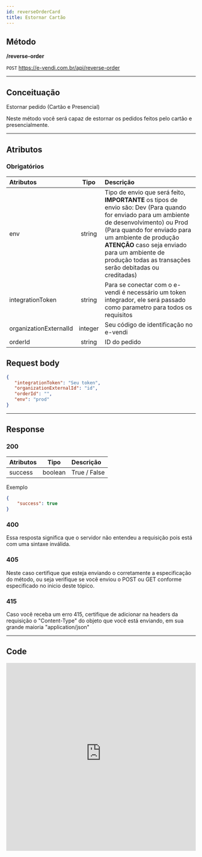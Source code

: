 ```yaml
---
id: reverseOrderCard
title: Estornar Cartão
---
```


## Método

**/reverse-order**

`POST` https://e-vendi.com.br/api/reverse-order

---

## Conceituação 

Estornar pedido (Cartão e Presencial)

Neste método você será capaz de estornar os pedidos feitos pelo cartão e presencialmente.

---

## Atributos

### Obrigatórios

| Atributos | Tipo | Descrição |
| :-- | :-: | :-- |
| env | string | Tipo de envio que será feito, **IMPORTANTE** os tipos de envio são: Dev (Para quando for enviado para um ambiente de desenvolvimento) ou Prod (Para quando for enviado para um ambiente de produção **ATENÇÃO** caso seja enviado para um ambiente de produção todas as transações serão debitadas ou creditadas) |
| integrationToken | string | Para se conectar com o e-vendi é necessário um token integrador, ele será passado como parametro para todos os requisitos | 
| organizationExternalId | integer | Seu código de identificação no e-vendi |
| orderId | string | ID do pedido |

## Request body

```json
{
   "integrationToken": "Seu token", 
   "organizationExternalId": "id",
   "orderId": "",
   "env": "prod"
}
```

---

## Response

### 200

| Atributos | Tipo | Descrição |
| :-- | :-: | :-- |
| success | boolean | True / False |

Exemplo

```json
{
    "success": true
}
```
### 400 

Essa resposta significa que o servidor não entendeu a requisição pois está com uma sintaxe inválida.

### 405

Neste caso certifique que esteja enviando o corretamente a especificação do método, ou seja verifique se você enviou o POST ou GET conforme especificado no inicio deste tópico.

### 415

Caso você receba um erro 415, certifique de adicionar na headers da requisição o "Content-Type" do objeto que você está enviando, em sua grande maioria "application/json"

---

## Code

<iframe src="https://raw.githubusercontent.com/e-vendi/e-vendi-docs/main/json-examples/reverseOrderCard.json" frameborder="0" scrolling="no" width="100%" height="500px" seamless></iframe>
